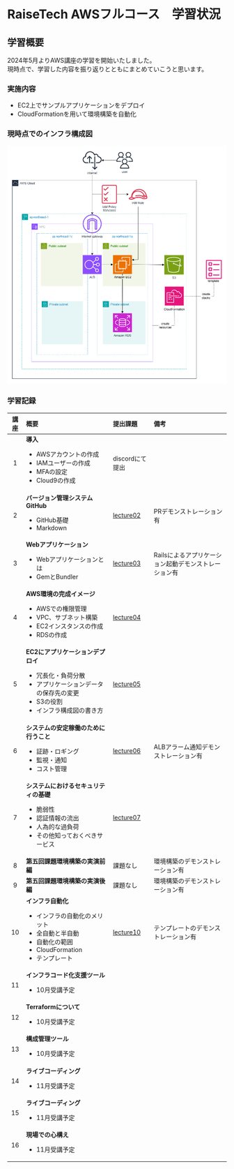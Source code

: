 # RaiseTech AWSフルコース　学習状況
## 学習概要  
2024年5月よりAWS講座の学習を開始いたしました。  
現時点で、学習した内容を振り返りとともにまとめていこうと思います。  
### 実施内容  
- EC2上でサンプルアプリケーションをデプロイ  
- CloudFormationを用いて環境構築を自動化
### 現時点でのインフラ構成図  
![構成図](/readmeimg/kouseizu.drawio.png)  
### 学習記録  


|講座|概要|提出課題|備考|
|:---:|:---|:----|:---|
|1|**導入**<ul><li> AWSアカウントの作成<li> IAMユーザーの作成<li> MFAの設定<li> Cloud9の作成|discordにて提出|
|2|**バージョン管理システムGitHub**<ul><li>GitHub基礎<li> Markdown|[lecture02](lecture02.md)|PRデモンストレーション有|
|3|**Webアプリケーション**<ul><li>Webアプリケーションとは<li> GemとBundler|[lecture03](lecture03.md)|Railsによるアプリケーション起動デモンストレーション有|
|4|**AWS環境の完成イメージ**<ul><li>AWSでの権限管理<li> VPC、サブネット構築<li> EC2インスタンスの作成<li> RDSの作成|[lecture04](lecture04.md)|
|5|**EC2にアプリケーションデプロイ**<ul><li>冗長化・負荷分散<li> アプリケーションデータの保存先の変更<li> S3の役割<li> インフラ構成図の書き方|[lecture05](mdfail5)
|6|**システムの安定稼働のために行うこと**<ul><li>証跡・ロギング<li> 監視・通知<li> コスト管理|[lecture06](lecture06/lecture06.md)|ALBアラーム通知デモンストレーション有|
|7|**システムにおけるセキュリティの基礎**<ul><li>脆弱性<li> 認証情報の流出<li> 人為的な過負荷<li> その他知っておくべきサービス|[lecture07](lecture07.md)|
|8|**第五回課題環境構築の実演前編**|課題なし|環境構築のデモンストレーション有|
|9|**第五回課題環境構築の実演後編**|課題なし|環境構築のデモンストレーション有|
|10|**インフラ自動化**<ul><li>インフラの自動化のメリット<li> 全自動と半自動<li> 自動化の範囲<li> CloudFormation<li> テンプレート|[lecture10](lecture10/lecture10.md)|テンプレートのデモンストレーション有|
|11|**インフラコード化支援ツール**<ul><li> 10月受講予定
|12|**Terraformについて**<ul><li> 10月受講予定
|13|**構成管理ツール**<ul><li> 10月受講予定
|14|**ライブコーディング**<ul><li> 11月受講予定
|15|**ライブコーディング**<ul><li> 11月受講予定
|16|**現場での心構え**<ul><li> 11月受講予定
